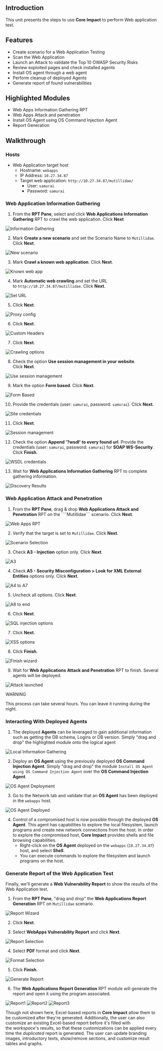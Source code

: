 ## Introduction[​](https://impacttrial.coresecurity.com/docs/doc/walkthrough/webapps/#introduction "Direct link to Introduction")

This unit presents the steps to use **Core Impact** to perform Web application test.

## Features[​](https://impacttrial.coresecurity.com/docs/doc/walkthrough/webapps/#features "Direct link to Features")

- Create scenario for a Web Application Testing
- Scan the Web Application
- Launch an Attack to validate the Top 10 OWASP Security Risks
- Review exploited pages and check installed agents
- Install OS agent through a web agent
- Perform cleanup of deployed Agents
- Generate report of found vulnerabilities

## Highlighted Modules[​](https://impacttrial.coresecurity.com/docs/doc/walkthrough/webapps/#highlighted-modules "Direct link to Highlighted Modules")

- Web Apps Information Gathering RPT
- Web Apps Attack and penetration
- Install OS Agent using OS Command Injection Agent
- Report Generation

## Walkthrough[​](https://impacttrial.coresecurity.com/docs/doc/walkthrough/webapps/#walkthrough "Direct link to Walkthrough")

### Hosts[​](https://impacttrial.coresecurity.com/docs/doc/walkthrough/webapps/#hosts "Direct link to Hosts")

- Web Application target host
    - Hostname: `webapps`
    - IP Address: `10.27.34.87`
    - Target web application: `http://10.27.34.87/mutillidae/`
        - User: `samurai`
        - Password: `samurai`

### Web Application Information Gathering[​](https://impacttrial.coresecurity.com/docs/doc/walkthrough/webapps/#web-application-information-gathering "Direct link to Web Application Information Gathering")

1. From the **RPT Pane**, select and click **Web Applications Information Gathering** RPT to crawl the web application. Click **Next**

![Information Gathering](https://impacttrial.coresecurity.com/assets/images/WebApps1-a38e56ff4242494c497373fc1299ec90.png)

2. Mark **Create a new scenario** and set the Scenario Name to `Mutillidae`. Click **Next**.

![New scenario](https://impacttrial.coresecurity.com/assets/images/WebApps2-0e755d6c80f019e341faca3fd54b0b1c.png)

3. Mark **Crawl a known web application**. Click **Next**.

![Known web app](https://impacttrial.coresecurity.com/assets/images/WebApps3-854cbbb6ab890f12229afab351ad86a9.png)

4. Mark **Automatic web crawling** and set the URL to `http://10.27.34.87/mutillidae`. Click **Next**.

![Set URL](https://impacttrial.coresecurity.com/assets/images/WebApps4-ffbccd06f46f0c7f7f0099e81e4ca3fd.png)

5. Click **Next**.

![Proxy config](https://impacttrial.coresecurity.com/assets/images/WebApps5-fee3949d045373a4a20f692368d3a798.png)

6. Click **Next**.

![Custom Headers](https://impacttrial.coresecurity.com/assets/images/WebApps6-91ce3db22e89148a653cb474b542145b.png)

7. Click **Next**.

![Crawling options](https://impacttrial.coresecurity.com/assets/images/WebApps7-902ea8cc86749b4fe766206eeef38878.png)

8. Check the option **Use session management in your website**. Click **Next**.

![Use session management](https://impacttrial.coresecurity.com/assets/images/WebApps8-ab8517446831a12e6e93ffe4da76329d.png)

9. Mark the option **Form based**. Click **Next**.

![Form Based](https://impacttrial.coresecurity.com/assets/images/WebApps9-fa598759457cf501ca99bcebdbe47b62.png)

10. Provide the credentials (user: `samurai`, password: `samurai`). Click **Next**.

![Site credentials](https://impacttrial.coresecurity.com/assets/images/WebApps10-fecd291a39a0bca938ba3bd95d87f365.png)

11. Click **Next**.

![Session management](https://impacttrial.coresecurity.com/assets/images/WebApps11-098d36f68f0aa1651c4e571fe71a4786.png)

12. Check the option **Append '?wsdl' to every found url**. Provide the credentials (user: `samurai`, password: `samurai`) for **SOAP WS-Security**. Click **Finish**.

![WSDL credentials](https://impacttrial.coresecurity.com/assets/images/WebApps12-60873c9275bf322bbfac08e7d6dcf8d4.png)

13. Wait for **Web Applications Information Gathering** RPT to complete gathering information.

![Discovery Results](https://impacttrial.coresecurity.com/assets/images/WebApps12-1-5a54f8fd3b18ec4862e90f5526ffe9db.png)

### Web Application Attack and Penetration[​](https://impacttrial.coresecurity.com/docs/doc/walkthrough/webapps/#web-application-attack-and-penetration "Direct link to Web Application Attack and Penetration")

1. From the **RPT Pane**, drag & drop **Web Applications Attack and Penetration** RPT on the ````Mutillidae``` scenario. Click **Next**.

![Web Apps RPT](https://impacttrial.coresecurity.com/assets/images/WebApps13-66d39e870da0ce0bbf6600a94195a3f6.png)

2. Verify that the target is set to `Mutillidae`. Click **Next**.

![Scenario Selection](https://impacttrial.coresecurity.com/assets/images/WebApps14-13e88df35f46fa265b193a8df08c3d17.png)

3. Check **A3 - Injection** option only. Click **Next**.

![A3](https://impacttrial.coresecurity.com/assets/images/WebApps15-6836fa6024128505bf2a052f4772f676.png)

4. Check **A5 - Security Misconfiguration > Look for XML External Entities** options only. Click **Next**.

![A4 to A7](https://impacttrial.coresecurity.com/assets/images/WebApps16-14e25c98cf0e7bcea8c66fe91bc2c569.png)

5. Uncheck all options. Click **Next**.

![A8 to end](https://impacttrial.coresecurity.com/assets/images/WebApps17-c6b9fc5b92a7f4336e308e889bc852e3.png)

6. Click **Next**.

![SQL injection options](https://impacttrial.coresecurity.com/assets/images/WebApps18-de05a774b51c5dcb8938cca32f090da1.png)

7. Click **Next**.

![XSS options](https://impacttrial.coresecurity.com/assets/images/WebApps19-b80d4e7f903c5b591f4234ea0ea15f70.png)

8. Click **Finish**.

![Finish wizard](https://impacttrial.coresecurity.com/assets/images/WebApps20-374ee2febab39d64e781b60c1641586d.png)

9. Wait for **Web Applications Attack and Penetration** RPT to finish. Several agents will be deployed.

![Attack launched](https://impacttrial.coresecurity.com/assets/images/WebApps21-4b29bb95c63fabe570c2f6cfe3c508cc.png)

WARNING

This process can take several hours. You can leave it running during the night.

### Interacting With Deployed Agents[​](https://impacttrial.coresecurity.com/docs/doc/walkthrough/webapps/#interacting-with-deployed-agents "Direct link to Interacting With Deployed Agents")

1. The deployed **Agents** can be leveraged to gain additional information such as getting the DB schema, Logins or DB version. Simply "drag and drop" the highlighted module onto the logical agent

![Local Information Gathering](https://impacttrial.coresecurity.com/assets/images/WebApps22-273851e4ed3ef0ac47e9e74ba11ecc83.png)

2. Deploy an **OS Agent** using the previously deployed **OS Command Injection Agent**. Simply "drag and drop" the module `Install OS Agent using OS Command Injection Agent` over the **OS Command Injection Agent**.

![OS Agent Deployment](https://impacttrial.coresecurity.com/assets/images/WebApps23-9aee0f698b624e8a31a50799280f4d79.png)

3. Go to the Network tab and validate that an **OS Agent** has been deployed in the `webapps` host.

![OS Agent Deployed](https://impacttrial.coresecurity.com/assets/images/WebApps24-a633acfb099a94698f9675e352bd1e08.png)

4. Control of a compromised host is now possible through the deployed **OS Agent**. This agent has capabilities to explore the local filesystem, launch programs and create new network connections from the host. In order to explore the compromised host, **Core Impact** provides shells and file browsing capabilities.
    - Right-click on the **OS Agent** deployed on the `webapps` (`10.27.34.87`) host, and select **Shell**.
    - You can execute commands to explore the filesystem and launch programs on the host.

### Generate Report of the Web Application Test[​](https://impacttrial.coresecurity.com/docs/doc/walkthrough/webapps/#generate-report-of-the-web-application-test "Direct link to Generate Report of the Web Application Test")

Finally, we'll generate a **Web Vulnerability Report** to show the results of the Web Application test.

1. From the **RPT Pane**, "drag and drop" the **Web Applications Report Generation** RPT on `Mutillidae` scenario.

![Report Wizard](https://impacttrial.coresecurity.com/assets/images/WebApps25-1e1f359f02af3e173bea8af00738af3c.png)

2. Click **Next**.
    
3. Select **WebApps Vulnerability Report** and click **Next**.
    

![Report Selection](https://impacttrial.coresecurity.com/assets/images/WebApps26-820af9277d807b3d5d09d7fe69673c25.png)

4. Select **PDF** format and click **Next**.

![Format Selection](https://impacttrial.coresecurity.com/assets/images/WebApps27-25a345156ef9228f6b78fb1352cdf260.png)

5. Click **Finish**.

![Generate Report](https://impacttrial.coresecurity.com/assets/images/WebApps28-1c9e3ca2b164c05f61e12ce6f0154556.png)

6. The **Web Applications Report Generation** RPT module will generate the report and open it using the program associated.

![Report1](https://impacttrial.coresecurity.com/assets/images/WebApps30-d000951118f674d0b73d02c143791b13.png) ![Report2](https://impacttrial.coresecurity.com/assets/images/WebApps31-1f18db70d2cbb41af5ab2f8e1b97755c.png) ![Report3](https://impacttrial.coresecurity.com/assets/images/WebApps32-d4726c21f1fb923677914ef326f217b9.png)

Though not shown here, Excel-based reports in **Core Impact** allow them to be customized after they're generated. Additionally, the user can also customize an existing Excel-based report before it's filled with the _workspace_'s results, so that these customizations can be applied every time the _duplicated_ report is generated. The user can update branding images, introductory texts, show/remove sections, and customize result tables and graphs.